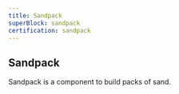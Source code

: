 ```yaml
---
title: Sandpack
superBlock: sandpack
certification: sandpack
---
```


## Sandpack

Sandpack is a component to build packs of sand.
